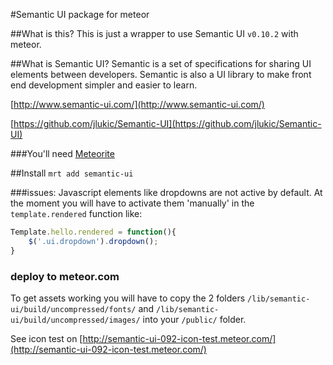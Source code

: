 #Semantic UI package for meteor

##What is this?
This is just a wrapper to use Semantic UI `v0.10.2` with meteor.

##What is Semantic UI?
Semantic is a set of specifications for sharing UI elements between developers. Semantic is also a UI library to make front end development simpler and easier to learn. 

[http://www.semantic-ui.com/](http://www.semantic-ui.com/)

[https://github.com/jlukic/Semantic-UI](https://github.com/jlukic/Semantic-UI)

###You'll need
[Meteorite](https://github.com/oortcloud/meteorite) 

##Install
`mrt add semantic-ui`

###issues:
Javascript elements like dropdowns are not active by default. 
At the moment you will have to activate them 'manually' in the `template.rendered` function like: 

```javascript
Template.hello.rendered = function(){
	$('.ui.dropdown').dropdown();
}
```

### deploy to meteor.com
To get assets working you will have to copy the 2 folders `/lib/semantic-ui/build/uncompressed/fonts/` and `/lib/semantic-ui/build/uncompressed/images/` into your `/public/`
folder.

See icon test on [http://semantic-ui-092-icon-test.meteor.com/](http://semantic-ui-092-icon-test.meteor.com/)
